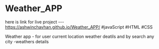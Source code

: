 # Weather_APP
here is link for live project --- https://ashwinchavhan.github.io/Weather_APP/
#javaScript
#HTML
#CSS

Weather app - for user current location weather deatils and by search any city -weathers details
